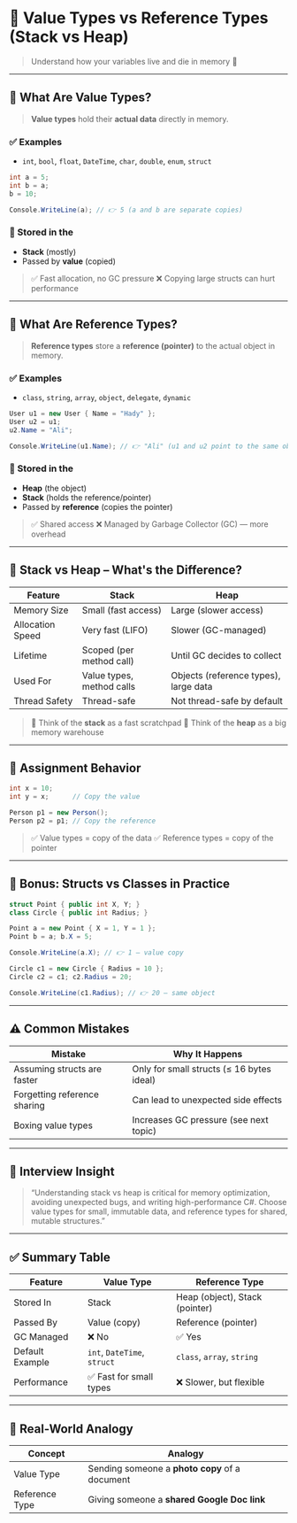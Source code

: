 # 🧠 **Value Types vs Reference Types (Stack vs Heap)**

> Understand how your variables live and die in memory 🧬

---

## 🧱 What Are Value Types?

> **Value types** hold their **actual data** directly in memory.

### ✅ Examples

- `int`, `bool`, `float`, `DateTime`, `char`, `double`, `enum`, `struct`

```csharp
int a = 5;
int b = a;
b = 10;

Console.WriteLine(a); // 👉 5 (a and b are separate copies)
```

### 📍 Stored in the

- **Stack** (mostly)
- Passed by **value** (copied)

> ✅ Fast allocation, no GC pressure
> ❌ Copying large structs can hurt performance

---

## 🧾 What Are Reference Types?

> **Reference types** store a **reference (pointer)** to the actual object in memory.

### ✅ Examples

- `class`, `string`, `array`, `object`, `delegate`, `dynamic`

```csharp
User u1 = new User { Name = "Hady" };
User u2 = u1;
u2.Name = "Ali";

Console.WriteLine(u1.Name); // 👉 "Ali" (u1 and u2 point to the same object)
```

### 📍 Stored in the

- **Heap** (the object)
- **Stack** (holds the reference/pointer)
- Passed by **reference** (copies the pointer)

> ✅ Shared access
> ❌ Managed by Garbage Collector (GC) — more overhead

---

## 🧠 Stack vs Heap – What's the Difference?

| Feature          | Stack                     | Heap                                  |
| ---------------- | ------------------------- | ------------------------------------- |
| Memory Size      | Small (fast access)       | Large (slower access)                 |
| Allocation Speed | Very fast (LIFO)          | Slower (GC-managed)                   |
| Lifetime         | Scoped (per method call)  | Until GC decides to collect           |
| Used For         | Value types, method calls | Objects (reference types), large data |
| Thread Safety    | Thread-safe               | Not thread-safe by default            |

> 📌 Think of the **stack** as a fast scratchpad
> 📌 Think of the **heap** as a big memory warehouse

---

## 🔁 Assignment Behavior

```csharp
int x = 10;
int y = x;      // Copy the value

Person p1 = new Person();
Person p2 = p1; // Copy the reference
```

> ✅ Value types = copy of the data
> ✅ Reference types = copy of the pointer

---

## 🧪 Bonus: Structs vs Classes in Practice

```csharp
struct Point { public int X, Y; }
class Circle { public int Radius; }

Point a = new Point { X = 1, Y = 1 };
Point b = a; b.X = 5;

Console.WriteLine(a.X); // 👉 1 — value copy

Circle c1 = new Circle { Radius = 10 };
Circle c2 = c1; c2.Radius = 20;

Console.WriteLine(c1.Radius); // 👉 20 — same object
```

---

## ⚠️ Common Mistakes

| Mistake                      | Why It Happens                            |
| ---------------------------- | ----------------------------------------- |
| Assuming structs are faster  | Only for small structs (≤ 16 bytes ideal) |
| Forgetting reference sharing | Can lead to unexpected side effects       |
| Boxing value types           | Increases GC pressure (see next topic)    |

---

## 💬 Interview Insight

> “Understanding stack vs heap is critical for memory optimization, avoiding unexpected bugs, and writing high-performance C#. Choose value types for small, immutable data, and reference types for shared, mutable structures.”

---

## ✅ Summary Table

| Feature         | Value Type                  | Reference Type                 |
| --------------- | --------------------------- | ------------------------------ |
| Stored In       | Stack                       | Heap (object), Stack (pointer) |
| Passed By       | Value (copy)                | Reference (pointer)            |
| GC Managed      | ❌ No                       | ✅ Yes                         |
| Default Example | `int`, `DateTime`, `struct` | `class`, `array`, `string`     |
| Performance     | ✅ Fast for small types     | ❌ Slower, but flexible        |

---

## 🧠 Real-World Analogy

| Concept        | Analogy                                        |
| -------------- | ---------------------------------------------- |
| Value Type     | Sending someone a **photo copy** of a document |
| Reference Type | Giving someone a **shared Google Doc link**    |
